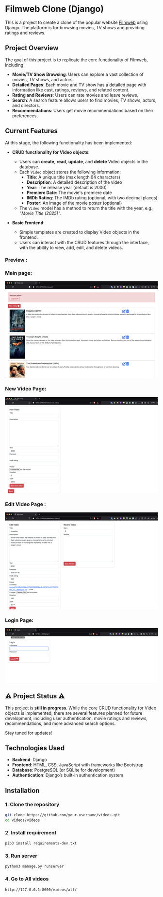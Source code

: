 # Filmweb Clone (Django)

This is a project to create a clone of the popular website [Filmweb](https://www.filmweb.pl/) using Django. The platform is for browsing movies, TV shows  and providing ratings and reviews.

## Project Overview

The goal of this project is to replicate the core functionality of Filmweb, including:

- **Movie/TV Show Browsing**: Users can explore a vast collection of movies, TV shows, and actors.
- **Detailed Pages**: Each movie and TV show has a detailed page with information like cast, ratings, reviews, and related content.
- **Rating and Reviews**: Users can rate movies and leave reviews.
- **Search**: A search feature allows users to find movies, TV shows, actors, and directors.
- **Recommendations**: Users get movie recommendations based on their preferences.

## Current Features

At this stage, the following functionality has been implemented:

- **CRUD functionality for Video objects**:  
  - Users can **create**, **read**, **update**, and **delete** Video objects in the database.
  - Each `Video` object stores the following information:
    - **Title**: A unique title (max length 64 characters)
    - **Description**: A detailed description of the video
    - **Year**: The release year (default is 2000)
    - **Premiere Date**: The movie's premiere date
    - **IMDb Rating**: The IMDb rating (optional, with two decimal places)
    - **Poster**: An image of the movie poster (optional)
  - The `Video` model has a method to return the title with the year, e.g., *"Movie Title (2025)"*.

- **Basic Frontend**:
  - Simple templates are created to display Video objects in the frontend.
  - Users can interact with the CRUD features through the interface, with the ability to view, add, edit, and delete videos.

### Preview : 
### Main page:
![mainpage.png](mainpage.png)
### New Video Page:
![new_video.png](new_video.png)
### Edit Video Page :
![edit_video.png](edit_video.png)
### Login Page:
![login_page.png](login_page.png)

## ⚠️ Project Status ⚠️
This project is **still in progress**. While the core CRUD functionality for Video objects is implemented, there are several features planned for future development, including user authentication, movie ratings and reviews, recommendations, and more advanced search options.

Stay tuned for updates!
## Technologies Used

- **Backend**: Django
- **Frontend**: HTML, CSS, JavaScript with frameworks like Bootstrap 
- **Database**: PostgreSQL (or SQLite for development)
- **Authentication**: Django’s built-in authentication system
## Installation

### 1. Clone the repository

```bash
git clone https://github.com/your-username/videos.git
cd videos/videos
```
### 2. Install requirement 
```bash
pip3 install requirements-dev.txt
```
### 3. Run server 
```bash
python3 manage.py runserver
```
### 4. Go to All videos  
```bash
http://127.0.0.1:8000/videos/all/
```


